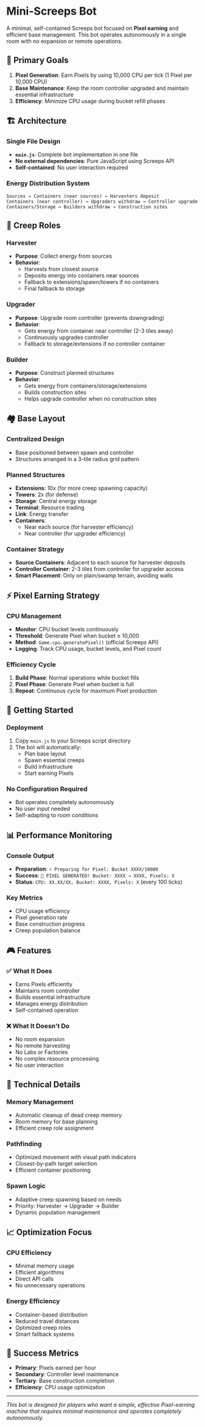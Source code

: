 # Mini-Screeps Bot

A minimal, self-contained Screeps bot focused on **Pixel earning** and efficient base management. This bot operates autonomously in a single room with no expansion or remote operations.

## 🎯 **Primary Goals**

1. **Pixel Generation**: Earn Pixels by using 10,000 CPU per tick (1 Pixel per 10,000 CPU)
2. **Base Maintenance**: Keep the room controller upgraded and maintain essential infrastructure
3. **Efficiency**: Minimize CPU usage during bucket refill phases

## 🏗️ **Architecture**

### **Single File Design**
- **`main.js`**: Complete bot implementation in one file
- **No external dependencies**: Pure JavaScript using Screeps API
- **Self-contained**: No user interaction required

### **Energy Distribution System**
```
Sources → Containers (near sources) → Harvesters deposit
Containers (near controller) → Upgraders withdraw → Controller upgrade
Containers/Storage → Builders withdraw → Construction sites
```

## 👥 **Creep Roles**

### **Harvester**
- **Purpose**: Collect energy from sources
- **Behavior**: 
  - Harvests from closest source
  - Deposits energy into containers near sources
  - Fallback to extensions/spawn/towers if no containers
  - Final fallback to storage

### **Upgrader**
- **Purpose**: Upgrade room controller (prevents downgrading)
- **Behavior**:
  - Gets energy from container near controller (2-3 tiles away)
  - Continuously upgrades controller
  - Fallback to storage/extensions if no controller container

### **Builder**
- **Purpose**: Construct planned structures
- **Behavior**:
  - Gets energy from containers/storage/extensions
  - Builds construction sites
  - Helps upgrade controller when no construction sites

## 🏘️ **Base Layout**

### **Centralized Design**
- Base positioned between spawn and controller
- Structures arranged in a 3-tile radius grid pattern

### **Planned Structures**
- **Extensions**: 10x (for more creep spawning capacity)
- **Towers**: 2x (for defense)
- **Storage**: Central energy storage
- **Terminal**: Resource trading
- **Link**: Energy transfer
- **Containers**: 
  - Near each source (for harvester efficiency)
  - Near controller (for upgrader efficiency)

### **Container Strategy**
- **Source Containers**: Adjacent to each source for harvester deposits
- **Controller Container**: 2-3 tiles from controller for upgrader access
- **Smart Placement**: Only on plain/swamp terrain, avoiding walls

## ⚡ **Pixel Earning Strategy**

### **CPU Management**
- **Monitor**: CPU bucket levels continuously
- **Threshold**: Generate Pixel when bucket ≥ 10,000
- **Method**: `Game.cpu.generatePixel()` (official Screeps API)
- **Logging**: Track CPU usage, bucket levels, and Pixel count

### **Efficiency Cycle**
1. **Build Phase**: Normal operations while bucket fills
2. **Pixel Phase**: Generate Pixel when bucket is full
3. **Repeat**: Continuous cycle for maximum Pixel production

## 🚀 **Getting Started**

### **Deployment**
1. Copy `main.js` to your Screeps script directory
2. The bot will automatically:
   - Plan base layout
   - Spawn essential creeps
   - Build infrastructure
   - Start earning Pixels

### **No Configuration Required**
- Bot operates completely autonomously
- No user input needed
- Self-adapting to room conditions

## 📊 **Performance Monitoring**

### **Console Output**
- **Preparation**: `⚡ Preparing for Pixel: Bucket XXXX/10000`
- **Success**: `🎯 PIXEL GENERATED! Bucket: XXXX → XXXX, Pixels: X`
- **Status**: `CPU: XX.XX/XX, Bucket: XXXX, Pixels: X` (every 100 ticks)

### **Key Metrics**
- CPU usage efficiency
- Pixel generation rate
- Base construction progress
- Creep population balance

## 🎮 **Features**

### **✅ What It Does**
- Earns Pixels efficiently
- Maintains room controller
- Builds essential infrastructure
- Manages energy distribution
- Self-contained operation

### **❌ What It Doesn't Do**
- No room expansion
- No remote harvesting
- No Labs or Factories
- No complex resource processing
- No user interaction

## 🔧 **Technical Details**

### **Memory Management**
- Automatic cleanup of dead creep memory
- Room memory for base planning
- Efficient creep role assignment

### **Pathfinding**
- Optimized movement with visual path indicators
- Closest-by-path target selection
- Efficient container positioning

### **Spawn Logic**
- Adaptive creep spawning based on needs
- Priority: Harvester → Upgrader → Builder
- Dynamic population management

## 📈 **Optimization Focus**

### **CPU Efficiency**
- Minimal memory usage
- Efficient algorithms
- Direct API calls
- No unnecessary operations

### **Energy Efficiency**
- Container-based distribution
- Reduced travel distances
- Optimized creep roles
- Smart fallback systems

## 🎯 **Success Metrics**

- **Primary**: Pixels earned per hour
- **Secondary**: Controller level maintenance
- **Tertiary**: Base construction completion
- **Efficiency**: CPU usage optimization

---

*This bot is designed for players who want a simple, effective Pixel-earning machine that requires minimal maintenance and operates completely autonomously.*
